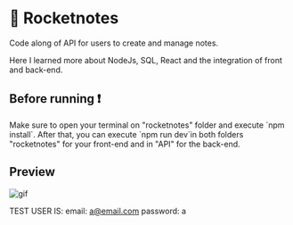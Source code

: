 # 📄  Rocketnotes
<p>
  Code along of API for users to create and manage notes.
</p>

<p>
  Here I learned more about NodeJs, SQL, React and the integration of front and back-end.
</p>

## Before running ❗️ 

<p>
  Make sure to open your terminal on "rocketnotes" folder and execute `npm install`. 
  After that, you can execute `npm run dev`in 
  both folders "rocketnotes" for your front-end and in "API" for the back-end.
</p>

## Preview
![gif](https://user-images.githubusercontent.com/108272161/197600558-c63eb427-8b5c-4d7c-a842-596f3a393ffe.gif)

TEST USER IS:
email: a@email.com
password: a

